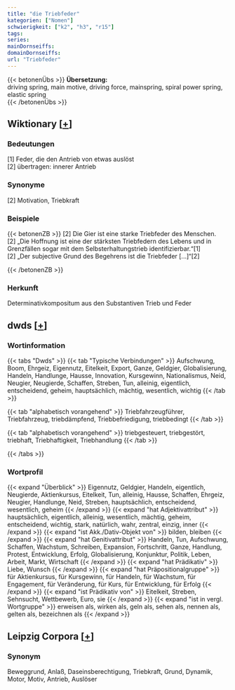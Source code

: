 ```yaml
---
title: "die Triebfeder"
kategorien: ["Nomen"]
schwierigkeit: ["k2", "h3", "r15"]
tags:
series:
mainDornseiffs:
domainDornseiffs:
url: "Triebfeder"
---
```


{{< betonenÜbs >}}
**Übersetzung:**  
driving spring, main motive, driving force, mainspring, spiral power spring, elastic  spring  
{{< /betonenÜbs >}}

## Wiktionary [[+](https://de.wiktionary.org/wiki/Triebfeder)]

### Bedeutungen
[1] Feder, die den Antrieb von etwas auslöst  
[2] übertragen: innerer Antrieb  

### Synonyme
[2] Motivation, Triebkraft  

### Beispiele
{{< betonenZB >}}
[2] Die Gier ist eine starke Triebfeder des Menschen.  
[2] „Die Hoffnung ist eine der stärksten Triebfedern des Lebens und in Grenzfällen sogar mit dem Selbsterhaltungstrieb identifizierbar.“[1]  
[2] „Der subjective Grund des Begehrens ist die Triebfeder [...]“[2]  

{{< /betonenZB >}}
### Herkunft
Determinativkompositum aus den Substantiven Trieb und Feder  



## dwds [[+](https://www.dwds.de/wb/Triebfeder)]

### Wortinformation
{{< tabs "Dwds" >}}
{{< tab "Typische Verbindungen" >}}
Aufschwung, Boom, Ehrgeiz, Eigennutz, Eitelkeit, Export, Ganze, Geldgier, Globalisierung, Handeln, Handlunge, Hausse, Innovation, Kursgewinn, Nationalismus, Neid, Neugier, Neugierde, Schaffen, Streben, Tun, alleinig, eigentlich, entscheidend, geheim, hauptsächlich, mächtig, wesentlich, wichtig
{{< /tab >}}

{{< tab "alphabetisch vorangehend" >}}
Triebfahrzeugführer, Triebfahrzeug, triebdämpfend, Triebbefriedigung, triebbedingt
{{< /tab >}}

{{< tab "alphabetisch vorangehend" >}}
triebgesteuert, triebgestört, triebhaft, Triebhaftigkeit, Triebhandlung
{{< /tab >}}

{{< /tabs >}}

### Wortprofil
{{< expand "Überblick" >}} Eigennutz, Geldgier, Handeln, eigentlich, Neugierde, Aktienkursus, Eitelkeit, Tun, alleinig, Hausse, Schaffen, Ehrgeiz, Neugier, Handlunge, Neid, Streben, hauptsächlich, entscheidend, wesentlich, geheim {{< /expand >}}
{{< expand "hat Adjektivattribut" >}} hauptsächlich, eigentlich, alleinig, wesentlich, mächtig, geheim, entscheidend, wichtig, stark, natürlich, wahr, zentral, einzig, inner {{< /expand >}}
{{< expand "ist Akk./Dativ-Objekt von" >}} bilden, bleiben {{< /expand >}}
{{< expand "hat Genitivattribut" >}} Handeln, Tun, Aufschwung, Schaffen, Wachstum, Schreiben, Expansion, Fortschritt, Ganze, Handlung, Protest, Entwicklung, Erfolg, Globalisierung, Konjunktur, Politik, Leben, Arbeit, Markt, Wirtschaft {{< /expand >}}
{{< expand "hat Prädikativ" >}} Liebe, Wunsch {{< /expand >}}
{{< expand "hat Präpositionalgruppe" >}} für Aktienkursus, für Kursgewinn, für Handeln, für Wachstum, für Engagement, für Veränderung, für Kurs, für Entwicklung, für Erfolg {{< /expand >}}
{{< expand "ist Prädikativ von" >}} Eitelkeit, Streben, Sehnsucht, Wettbewerb, Euro, sie {{< /expand >}}
{{< expand "ist in vergl. Wortgruppe" >}} erweisen als, wirken als, geln als, sehen als, nennen als, gelten als, bezeichnen als {{< /expand >}}

## Leipzig Corpora [[+](https://corpora.uni-leipzig.de/en/res?word=Triebfeder&corpusId=deu_newscrawl-public_2018)]


### Synonym
Beweggrund, Anlaß, Daseinsberechtigung, Triebkraft, Grund, Dynamik, Motor, Motiv, Antrieb, Auslöser

